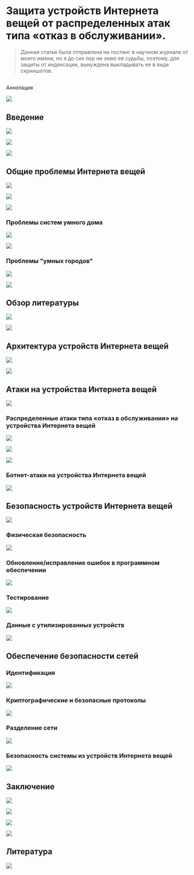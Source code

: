 # Защита устройств Интернета вещей от распределенных атак типа «отказ в обслуживании».

> Данная статья была отправлена на постинг в научном журнале от моего имени, но я до сих пор не знаю ее судьбы, поэтому, для защиты от индексации, вынуждена выкладывать ее в виде скриншотов.

##   Аннотация

![](../../.gitbook/assets/image%20%28144%29.png)

## Введение

![](../../.gitbook/assets/image%20%28150%29.png)

![](../../.gitbook/assets/image%20%28125%29.png)

![](../../.gitbook/assets/image%20%28134%29.png)

## Общие проблемы Интернета вещей

![](../../.gitbook/assets/image%20%28156%29.png)

![](../../.gitbook/assets/image%20%28147%29.png)

![](../../.gitbook/assets/image%20%28151%29.png)

### Проблемы систем умного дома

![](../../.gitbook/assets/image%20%28142%29.png)

![](../../.gitbook/assets/image%20%28128%29.png)

### Проблемы "умных городов"

![](../../.gitbook/assets/image%20%28159%29.png)

![](../../.gitbook/assets/image%20%28140%29.png)

## Обзор литературы

![](../../.gitbook/assets/image%20%28135%29.png)

![](../../.gitbook/assets/image%20%28153%29.png)

## Архитектура устройств Интернета вещей

![](../../.gitbook/assets/image%20%28149%29.png)

![](../../.gitbook/assets/image%20%28126%29.png)

## Атаки на устройства Интернета вещей

![](../../.gitbook/assets/image%20%28131%29.png)

### Распределенные атаки типа «отказ в обслуживании» на устройства Интернета вещей

![](../../.gitbook/assets/image%20%28132%29.png)

![](../../.gitbook/assets/image%20%28136%29.png)

![](../../.gitbook/assets/image%20%28129%29.png)

### Ботнет-атаки на устройства Интернета вещей

![](../../.gitbook/assets/image%20%28133%29.png)

## Безопасность устройств Интернета вещей

![](../../.gitbook/assets/image%20%28130%29.png)

### Физическая безопасность

![](../../.gitbook/assets/image%20%28157%29.png)

### Обновление/исправление ошибок в программном обеспечении

![](../../.gitbook/assets/image%20%28158%29.png)

### Тестирование

![](../../.gitbook/assets/image%20%28155%29.png)

### Данные с утилизированных устройств

![](../../.gitbook/assets/image%20%28146%29.png)

## Обеспечение безопасности сетей

### Идентификация

![](../../.gitbook/assets/image%20%28152%29.png)

### Криптографические и безопасные протоколы

![](../../.gitbook/assets/image%20%28154%29.png)

### Разделение сети

![](../../.gitbook/assets/image%20%28141%29.png)

### Безопасность системы из устройств Интернета вещей

![](../../.gitbook/assets/image%20%28137%29.png)

## Заключение

![](../../.gitbook/assets/image%20%28160%29.png)

![](../../.gitbook/assets/image%20%28138%29.png)

![](../../.gitbook/assets/image%20%28143%29.png)

![](../../.gitbook/assets/image%20%28148%29.png)

## Литература

![](../../.gitbook/assets/image%20%28145%29.png)



